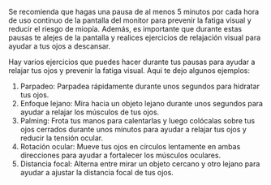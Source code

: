 Se recomienda que hagas una pausa de al menos 5 minutos por cada hora de uso continuo de la pantalla del monitor para prevenir la fatiga visual y reducir el riesgo de miopía. Además, es importante que durante estas pausas te alejes de la pantalla y realices ejercicios de relajación visual para ayudar a tus ojos a descansar.

Hay varios ejercicios que puedes hacer durante tus pausas para ayudar a relajar tus ojos y prevenir la fatiga visual. Aquí te dejo algunos ejemplos:

1.  Parpadeo: Parpadea rápidamente durante unos segundos para hidratar tus ojos.
2.  Enfoque lejano: Mira hacia un objeto lejano durante unos segundos para ayudar a relajar los músculos de tus ojos.
3.  Palming: Frota tus manos para calentarlas y luego colócalas sobre tus ojos cerrados durante unos minutos para ayudar a relajar tus ojos y reducir la tensión ocular.
4.  Rotación ocular: Mueve tus ojos en círculos lentamente en ambas direcciones para ayudar a fortalecer los músculos oculares.
5.  Distancia focal: Alterna entre mirar un objeto cercano y otro lejano para ayudar a ajustar la distancia focal de tus ojos.
